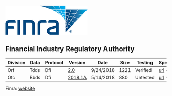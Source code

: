 [![Finra](https://github.com/Open-Markets-Initiative/Directory/blob/master/Images/Finra.png)](https://www.finra.org)


## Financial Industry Regulatory Authority

| Division | Data | Protocol | Version | Date | Size | Testing | Specification |
| --- | --- | --- | --- | --- | --- | --- | --- |
| Orf | Tdds | Dfi | [2.0][Finra.Orf.Tdds.Dfi.v2.0.Structs] | 9/24/2018 | 1221 | Verified | [url][Finra.Orf.Tdds.Dfi.v2.0.Url] - [pdf][Finra.Orf.Tdds.Dfi.v2.0.Pdf] |
| Otc | Bbds | Dfi | [2018.1A][Finra.Otc.Bbds.Dfi.v2018.1A.Structs] | 5/14/2018 | 880 | Untested | [url][Finra.Otc.Bbds.Dfi.v2018.1A.Url] - [pdf][Finra.Otc.Bbds.Dfi.v2018.1A.Pdf] |


Finra: [website](https://www.finra.org "Go to Financial Industry Regulatory Authority")


[Finra.Orf.Tdds.Dfi.v2.0.Structs]: https://github.com/Open-Markets-Initiative/CSharp.Hft.Structs/blob/master/Finra/Finra.Orf.Tdds.Dfi.v2.0.cs "Finra Orf Tdds Dfi v2.0 C# Parsers Source File"
[Finra.Orf.Tdds.Dfi.v2.0.Url]: https://www.finra.org/filing-reporting/orf/orf-forms-and-documentation "Specification url"
[Finra.Orf.Tdds.Dfi.v2.0.Pdf]: https://github.com/Open-Markets-Initiative/Directory/blob/master/Specifications/Finra/Finra.Orf.Tdds.Dfi.v2.0.pdf "Financial Industry Regulatory Authority 2.0 Pdf"
[Finra.Otc.Bbds.Dfi.v2018.1A.Structs]: https://github.com/Open-Markets-Initiative/CSharp.Hft.Structs/blob/master/Finra/Finra.Otc.Bbds.Dfi.v2018.1A.cs "Finra Otc Bbds Dfi v2018.1A C# Parsers Source File"
[Finra.Otc.Bbds.Dfi.v2018.1A.Url]: https://www.finra.org/filing-reporting/otcbb/otcbb-forms-documentation "Specification url"
[Finra.Otc.Bbds.Dfi.v2018.1A.Pdf]: https://github.com/Open-Markets-Initiative/Directory/blob/master/Specifications/Finra/Finra.Otc.Bbds.Dfi.v2018.1A.pdf "Financial Industry Regulatory Authority 2018.1A Pdf"
